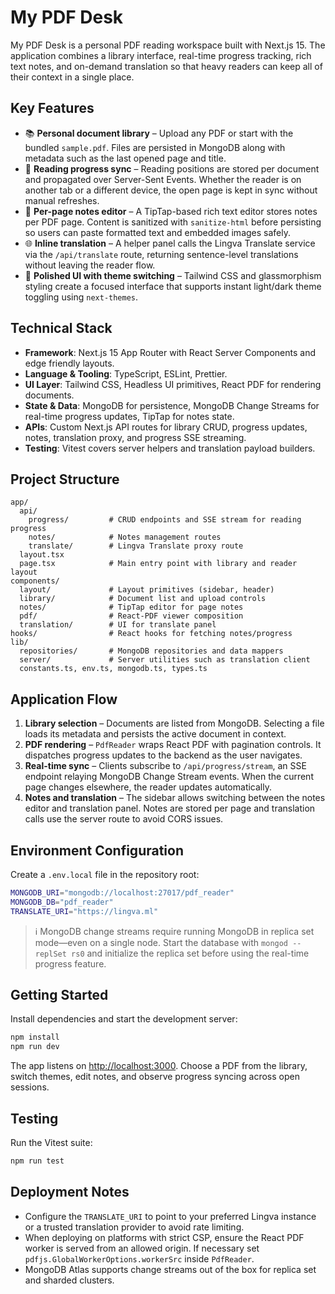 # My PDF Desk

My PDF Desk is a personal PDF reading workspace built with Next.js 15. The
application combines a library interface, real-time progress tracking, rich text
notes, and on-demand translation so that heavy readers can keep all of their
context in a single place.

## Key Features

- 📚 **Personal document library** – Upload any PDF or start with the bundled
  `sample.pdf`. Files are persisted in MongoDB along with metadata such as the
  last opened page and title.
- 📖 **Reading progress sync** – Reading positions are stored per document and
  propagated over Server-Sent Events. Whether the reader is on another tab or a
  different device, the open page is kept in sync without manual refreshes.
- 📝 **Per-page notes editor** – A TipTap-based rich text editor stores notes per
  PDF page. Content is sanitized with `sanitize-html` before persisting so users
  can paste formatted text and embedded images safely.
- 🌐 **Inline translation** – A helper panel calls the Lingva Translate service
  via the `/api/translate` route, returning sentence-level translations without
  leaving the reader flow.
- 🎨 **Polished UI with theme switching** – Tailwind CSS and glassmorphism
  styling create a focused interface that supports instant light/dark theme
  toggling using `next-themes`.

## Technical Stack

- **Framework**: Next.js 15 App Router with React Server Components and edge
  friendly layouts.
- **Language & Tooling**: TypeScript, ESLint, Prettier.
- **UI Layer**: Tailwind CSS, Headless UI primitives, React PDF for rendering
  documents.
- **State & Data**: MongoDB for persistence, MongoDB Change Streams for
  real-time progress updates, TipTap for notes state.
- **APIs**: Custom Next.js API routes for library CRUD, progress updates, notes,
  translation proxy, and progress SSE streaming.
- **Testing**: Vitest covers server helpers and translation payload builders.

## Project Structure

```
app/
  api/
    progress/         # CRUD endpoints and SSE stream for reading progress
    notes/            # Notes management routes
    translate/        # Lingva Translate proxy route
  layout.tsx
  page.tsx            # Main entry point with library and reader layout
components/
  layout/             # Layout primitives (sidebar, header)
  library/            # Document list and upload controls
  notes/              # TipTap editor for page notes
  pdf/                # React-PDF viewer composition
  translation/        # UI for translate panel
hooks/                # React hooks for fetching notes/progress
lib/
  repositories/       # MongoDB repositories and data mappers
  server/             # Server utilities such as translation client
  constants.ts, env.ts, mongodb.ts, types.ts
```

## Application Flow

1. **Library selection** – Documents are listed from MongoDB. Selecting a file
   loads its metadata and persists the active document in context.
2. **PDF rendering** – `PdfReader` wraps React PDF with pagination controls. It
   dispatches progress updates to the backend as the user navigates.
3. **Real-time sync** – Clients subscribe to `/api/progress/stream`, an SSE
   endpoint relaying MongoDB Change Stream events. When the current page changes
   elsewhere, the reader updates automatically.
4. **Notes and translation** – The sidebar allows switching between the notes
   editor and translation panel. Notes are stored per page and translation calls
   use the server route to avoid CORS issues.

## Environment Configuration

Create a `.env.local` file in the repository root:

```bash
MONGODB_URI="mongodb://localhost:27017/pdf_reader"
MONGODB_DB="pdf_reader"
TRANSLATE_URI="https://lingva.ml"
```

> ℹ️ MongoDB change streams require running MongoDB in replica set mode—even on a
> single node. Start the database with `mongod --replSet rs0` and initialize the
> replica set before using the real-time progress feature.

## Getting Started

Install dependencies and start the development server:

```bash
npm install
npm run dev
```

The app listens on [http://localhost:3000](http://localhost:3000). Choose a PDF
from the library, switch themes, edit notes, and observe progress syncing across
open sessions.

## Testing

Run the Vitest suite:

```bash
npm run test
```

## Deployment Notes

- Configure the `TRANSLATE_URI` to point to your preferred Lingva instance or a
  trusted translation provider to avoid rate limiting.
- When deploying on platforms with strict CSP, ensure the React PDF worker is
  served from an allowed origin. If necessary set
  `pdfjs.GlobalWorkerOptions.workerSrc` inside `PdfReader`.
- MongoDB Atlas supports change streams out of the box for replica set and
  sharded clusters.

